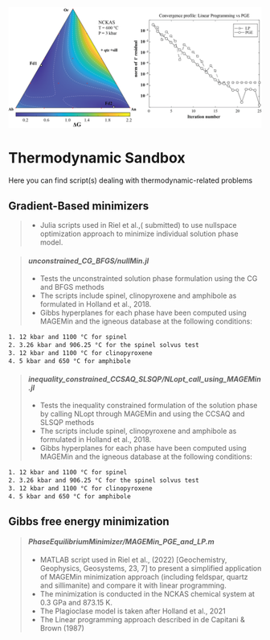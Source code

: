 <img src="./pics/Figure_LP_vs_PGE.png" alt="drawing" width="640" alt="centered image"/>

# Thermodynamic Sandbox

Here you can find script(s) dealing with thermodynamic-related problems

## Gradient-Based minimizers

> - Julia scripts used in Riel et al.,( submitted) to use nullspace optimization approach to minimize individual solution phase model.

> #### *unconstrained_CG_BFGS/nullMin.jl*
> 
> - Tests the unconstrainted solution phase formulation using the CG and BFGS methods
> - The scripts include spinel, clinopyroxene and amphibole as formulated in Holland et al., 2018.
> - Gibbs hyperplanes for each phase have been computed using MAGEMin and the igneous database at the following conditions:

    1. 12 kbar and 1100 °C for spinel
    2. 3.26 kbar and 906.25 °C for the spinel solvus test
    3. 12 kbar and 1100 °C for clinopyroxene
    4. 5 kbar and 650 °C for amphibole

> #### *inequality_constrained_CCSAQ_SLSQP/NLopt_call_using_MAGEMin.jl*
>
> - Tests the inequality constrained formulation of the solution phase by calling NLopt through MAGEMin and using the CCSAQ and SLSQP methods
> - The scripts include spinel, clinopyroxene and amphibole as formulated in Holland et al., 2018.
> - Gibbs hyperplanes for each phase have been computed using MAGEMin and the igneous database at the following conditions:

    1. 12 kbar and 1100 °C for spinel
    2. 3.26 kbar and 906.25 °C for the spinel solvus test
    3. 12 kbar and 1100 °C for clinopyroxene
    4. 5 kbar and 650 °C for amphibole



## Gibbs free energy minimization

> #### *PhaseEquilibriumMinimizer/MAGEMin_PGE_and_LP.m*
>
> - MATLAB script used in Riel et al., (2022) [Geochemistry, Geophysics, Geosystems, 23, 7] to present a simplified application of MAGEMin minimization approach (including feldspar, quartz and sillimanite) and compare it with linear programming. 
> - The minimization is conducted in the NCKAS chemical system at 0.3 GPa and 873.15 K.
> - The Plagioclase model is taken after Holland et al., 2021
> - The Linear programming approach described in de Capitani & Brown (1987)

